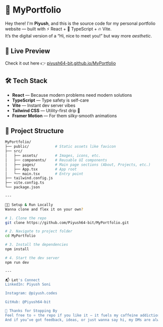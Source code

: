 # 🚀 MyPortfolio

Hey there! I'm **Piyush**, and this is the source code for my personal portfolio website — built with ⚡ React + 🧪 TypeScript + 🔥 Vite.  
It’s the digital version of a “Hi, nice to meet you!” but way more *aesthetic*.

## 🌌 Live Preview

Check it out here 👉 [piyush64-bit.github.io/MyPortfolio](https://piyush64-bit.github.io/MyPortfolio)

## 🛠️ Tech Stack

- **React** — Because modern problems need modern solutions  
- **TypeScript** — Type safety is self-care  
- **Vite** — Instant dev server vibes  
- **Tailwind CSS** — Utility-first drip 💅  
- **Framer Motion** — For them silky-smooth animations

## 📂 Project Structure

```bash
MyPortfolio/
├── public/            # Static assets like favicon
├── src/
│   ├── assets/        # Images, icons, etc.
│   ├── components/    # Reusable UI components
│   ├── pages/         # Main page sections (About, Projects, etc.)
│   ├── App.tsx        # App root
│   └── main.tsx       # Entry point
├── tailwind.config.js
├── vite.config.ts
└── package.json

---

🧑‍💻 Setup & Run Locally
Wanna clone and flex it on your own?

# 1. Clone the repo
git clone https://github.com/Piyush64-bit/MyPortfolio.git

# 2. Navigate to project folder
cd MyPortfolio

# 3. Install the dependencies
npm install

# 4. Start the dev server
npm run dev

---

📬 Let's Connect
LinkedIn: Piyush Soni

Instagram: @piyush.codes

GitHub: @Piyush64-bit

🙌 Thanks for Stopping By
Feel free to ⭐ the repo if you like it — it fuels my caffeine addiction ☕
And if you’ve got feedback, ideas, or just wanna say hi, my DMs are always open.


